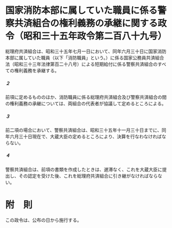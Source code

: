# 国家消防本部に属していた職員に係る警察共済組合の権利義務の承継に関する政令（昭和三十五年政令第二百八十九号）
総理府共済組合は、昭和三十五年七月一日において、同年六月三十日に国家消防本部に属していた職員（以下「消防職員」という。）に係る国家公務員共済組合法（昭和三十三年法律第百二十八号）による短期給付に係る警察共済組合のすべての権利義務を承継する。
##### ２
前項に定めるもののほか、消防職員に係る総理府共済組合及び警察共済組合の間の権利義務の承継については、両組合の代表者が協議して定めるところによる。
##### ３
前二項の場合において、警察共済組合は、昭和三十五年十一月三十日までに、同年六月三十日現在で、大蔵大臣の定めるところにより、決算を行なわなければならない。
##### ４
警察共済組合は、前項の書類を作成したときは、遅滞なく、これを大蔵大臣に提出し、その認定を受けた後、これを総理府共済組合に引き継がなければならない。
# 附　則
この政令は、公布の日から施行する。
